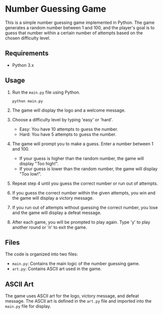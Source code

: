 # Number Guessing Game

This is a simple number guessing game implemented in Python. The game generates a random number between 1 and 100, and the player's goal is to guess that number within a certain number of attempts based on the chosen difficulty level.

## Requirements

- Python 3.x

## Usage

1. Run the `main.py` file using Python.
   ```
   python main.py
   ```

2. The game will display the logo and a welcome message.

3. Choose a difficulty level by typing 'easy' or 'hard'.

   - Easy: You have 10 attempts to guess the number.
   - Hard: You have 5 attempts to guess the number.

4. The game will prompt you to make a guess. Enter a number between 1 and 100.

   - If your guess is higher than the random number, the game will display "Too high!".
   - If your guess is lower than the random number, the game will display "Too low!".

5. Repeat step 4 until you guess the correct number or run out of attempts.

6. If you guess the correct number within the given attempts, you win and the game will display a victory message.

7. If you run out of attempts without guessing the correct number, you lose and the game will display a defeat message.

8. After each game, you will be prompted to play again. Type 'y' to play another round or 'n' to exit the game.

## Files

The code is organized into two files:

- `main.py`: Contains the main logic of the number guessing game.
- `art.py`: Contains ASCII art used in the game.

## ASCII Art

The game uses ASCII art for the logo, victory message, and defeat message. The ASCII art is defined in the `art.py` file and imported into the `main.py` file for display.